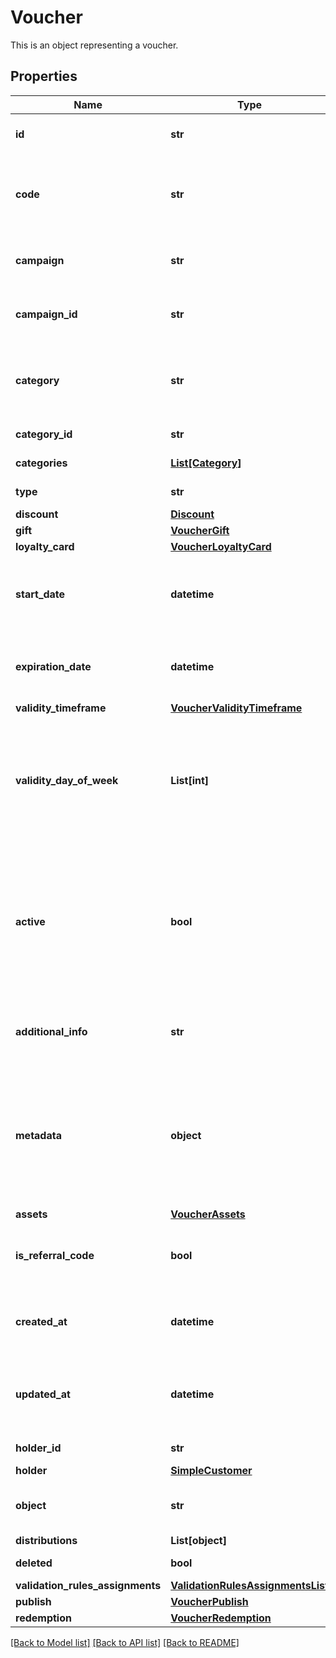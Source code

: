 # Voucher

This is an object representing a voucher.

## Properties
Name | Type | Description | Notes
------------ | ------------- | ------------- | -------------
**id** | **str** | Assigned by the Voucherify API, identifies the voucher. | [optional] 
**code** | **str** | A code that identifies a voucher. Pattern can use all letters of the English alphabet, Arabic numerals, and special characters. | [optional] 
**campaign** | **str** | A unique campaign name, identifies the voucher&#39;s parent campaign. | [optional] 
**campaign_id** | **str** | Assigned by the Voucherify API, identifies the voucher&#39;s parent campaign. | [optional] 
**category** | **str** | Tag defining the category that this voucher belongs to. Useful when listing vouchers using the List Vouchers endpoint. | [optional] 
**category_id** | **str** | Unique category ID assigned by Voucherify. | [optional] 
**categories** | [**List[Category]**](Category.md) | Contains details about the category. | [optional] 
**type** | **str** | Defines the type of the voucher.  | [optional] 
**discount** | [**Discount**](Discount.md) |  | [optional] 
**gift** | [**VoucherGift**](VoucherGift.md) |  | [optional] 
**loyalty_card** | [**VoucherLoyaltyCard**](VoucherLoyaltyCard.md) |  | [optional] 
**start_date** | **datetime** | Activation timestamp defines when the code starts to be active in ISO 8601 format. Voucher is *inactive before* this date.  | [optional] 
**expiration_date** | **datetime** | Expiration timestamp defines when the code expires in ISO 8601 format.  Voucher is *inactive after* this date. | [optional] 
**validity_timeframe** | [**VoucherValidityTimeframe**](VoucherValidityTimeframe.md) |  | [optional] 
**validity_day_of_week** | **List[int]** | Integer array corresponding to the particular days of the week in which the voucher is valid.  - &#x60;0&#x60;  Sunday   - &#x60;1&#x60;  Monday   - &#x60;2&#x60;  Tuesday   - &#x60;3&#x60;  Wednesday   - &#x60;4&#x60;  Thursday   - &#x60;5&#x60;  Friday   - &#x60;6&#x60;  Saturday   | [optional] 
**active** | **bool** | A flag to toggle the voucher on or off. You can disable a voucher even though it&#39;s within the active period defined by the &#x60;start_date&#x60; and &#x60;expiration_date&#x60;.    - &#x60;true&#x60; indicates an *active* voucher - &#x60;false&#x60; indicates an *inactive* voucher | [optional] 
**additional_info** | **str** | An optional field to keep any extra textual information about the code such as a code description and details. | [optional] 
**metadata** | **object** | The metadata object stores all custom attributes assigned to the code. A set of key/value pairs that you can attach to a voucher object. It can be useful for storing additional information about the voucher in a structured format. | [optional] 
**assets** | [**VoucherAssets**](VoucherAssets.md) |  | [optional] 
**is_referral_code** | **bool** | Flag indicating whether this voucher is a referral code; &#x60;true&#x60; for campaign type &#x60;REFERRAL_PROGRAM&#x60;. | [optional] 
**created_at** | **datetime** | Timestamp representing the date and time when the voucher was created in ISO 8601 format. | [optional] 
**updated_at** | **datetime** | Timestamp representing the date and time when the voucher was last updated in ISO 8601 format. | [optional] 
**holder_id** | **str** | Unique customer ID of voucher owner. | [optional] 
**holder** | [**SimpleCustomer**](SimpleCustomer.md) |  | [optional] 
**object** | **str** | The type of object represented by JSON. Default is &#x60;voucher&#x60;. | [optional] [default to 'voucher']
**distributions** | **List[object]** |  | [optional] 
**deleted** | **bool** | Flag indicating whether this voucher is deleted. | [optional] 
**validation_rules_assignments** | [**ValidationRulesAssignmentsList**](ValidationRulesAssignmentsList.md) |  | [optional] 
**publish** | [**VoucherPublish**](VoucherPublish.md) |  | [optional] 
**redemption** | [**VoucherRedemption**](VoucherRedemption.md) |  | [optional] 

[[Back to Model list]](../README.md#documentation-for-models) [[Back to API list]](../README.md#documentation-for-api-endpoints) [[Back to README]](../README.md)


